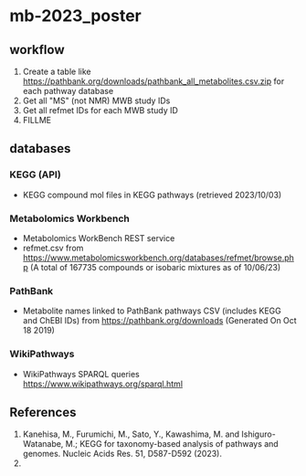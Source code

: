 # mb-2023_poster

## workflow

1. Create a table like https://pathbank.org/downloads/pathbank_all_metabolites.csv.zip for each pathway database
2. Get all "MS" (not NMR) MWB study IDs
3. Get all refmet IDs for each MWB study ID
4. FILLME

## databases

### KEGG (API)
- KEGG compound mol files in KEGG pathways (retrieved 2023/10/03)

### Metabolomics Workbench
- Metabolomics WorkBench REST service
- refmet.csv from https://www.metabolomicsworkbench.org/databases/refmet/browse.php (A total of 167735 compounds or isobaric mixtures as of 10/06/23)

### PathBank
- Metabolite names linked to PathBank pathways CSV (includes KEGG and ChEBI IDs) from https://pathbank.org/downloads (Generated On Oct 18 2019)

### WikiPathways
- WikiPathways SPARQL queries https://www.wikipathways.org/sparql.html


## References
1. Kanehisa, M., Furumichi, M., Sato, Y., Kawashima, M. and Ishiguro-Watanabe, M.; KEGG for taxonomy-based analysis of pathways and genomes. Nucleic Acids Res. 51, D587-D592 (2023).
2. 
